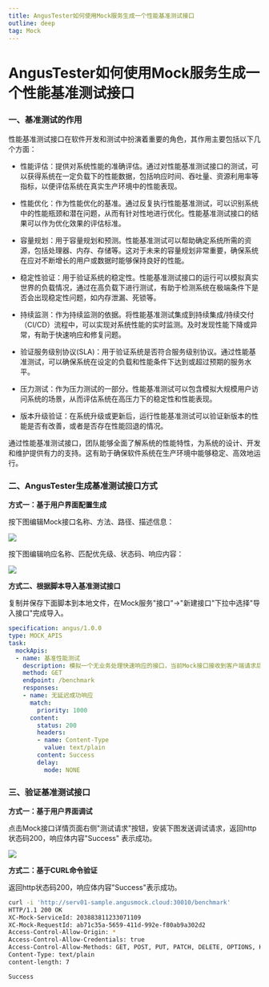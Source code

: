 ```yaml
---
title: AngusTester如何使用Mock服务生成一个性能基准测试接口
outline: deep
tag: Mock
---
```


# AngusTester如何使用Mock服务生成一个性能基准测试接口

### 一、基准测试的作用

性能基准测试接口在软件开发和测试中扮演着重要的角色，其作用主要包括以下几个方面：

- 性能评估：提供对系统性能的准确评估。通过对性能基准测试接口的测试，可以获得系统在一定负载下的性能数据，包括响应时间、吞吐量、资源利用率等指标，以便评估系统在真实生产环境中的性能表现。

- 性能优化：作为性能优化的基准。通过反复执行性能基准测试，可以识别系统中的性能瓶颈和潜在问题，从而有针对性地进行优化。性能基准测试接口的结果可以作为优化效果的评估标准。

- 容量规划：用于容量规划和预测。性能基准测试可以帮助确定系统所需的资源，包括处理器、内存、存储等。这对于未来的容量规划非常重要，确保系统在应对不断增长的用户或数据时能够保持良好的性能。

- 稳定性验证：用于验证系统的稳定性。性能基准测试接口的运行可以模拟真实世界的负载情况，通过在高负载下进行测试，有助于检测系统在极端条件下是否会出现稳定性问题，如内存泄漏、死锁等。

- 持续监测：作为持续监测的依据。将性能基准测试集成到持续集成/持续交付（CI/CD）流程中，可以实现对系统性能的实时监测。及时发现性能下降或异常，有助于快速响应和修复问题。

- 验证服务级别协议(SLA)：用于验证系统是否符合服务级别协议。通过性能基准测试，可以确保系统在设定的负载和性能条件下达到或超过预期的服务水平。

- 压力测试：作为压力测试的一部分。性能基准测试可以包含模拟大规模用户访问系统的场景，从而评估系统在高压力下的稳定性和性能表现。

- 版本升级验证：在系统升级或更新后，运行性能基准测试可以验证新版本的性能是否有改善，或者是否存在性能回退的情况。

通过性能基准测试接口，团队能够全面了解系统的性能特性，为系统的设计、开发和维护提供有力的支持。这有助于确保软件系统在生产环境中能够稳定、高效地运行。

### 二、AngusTester生成基准测试接口方式

**方式一：基于用户界面配置生成**

按下图编辑Mock接口名称、方法、路径、描述信息：

<img src="https://bj-c1-prod-files.xcan.cloud/storage/pubapi/v1/file/GS09-01.png?fid=203622614944448790&fpt=B8qy1zgnpoGjHJIhyIXudj8jo2HVFZ1LQ3XydAVN"/>

按下图编辑响应名称、匹配优先级、状态码、响应内容：

<img src="https://bj-c1-prod-files.xcan.cloud/storage/pubapi/v1/file/GS09-02.png?fid=203622614944448792&fpt=CetOIjQlbHzxU5kDpYav2BCI87ub6y6JRN1jswvU"/>

**方式二、根据脚本导入基准测试接口**

复制并保存下面脚本到本地文件，在Mock服务"接口"->"新建接口"下拉中选择"导入接口"完成导入。

```yaml
specification: angus/1.0.0
type: MOCK_APIS
task:
  mockApis:
  - name: 基准性能测试
    description: 模拟一个无业务处理快速响应的接口，当前Mock接口接收到客户端请求后立即返回成功。
    method: GET
    endpoint: /benchmark
    responses:
    - name: 无延迟成功响应
      match:
        priority: 1000
      content:
        status: 200
        headers:
        - name: Content-Type
          value: text/plain
        content: Success
        delay:
          mode: NONE
```

### 三、验证基准测试接口

**方式一：基于用户界面调试**

点击Mock接口详情页面右侧"测试请求"按钮，安装下图发送调试请求，返回http状态码200，响应体内容"Success"
表示成功。

<img src="https://bj-c1-prod-files.xcan.cloud/storage/pubapi/v1/file/GS09-03.png?fid=203622614944448794&fpt=DCYpofwsScQN8WjfTMOSzlMhM22pGzycds6jdXIM"/>

**方式二：基于CURL命令验证**

返回http状态码200，响应体内容"Success"表示成功。

```bash
curl -i 'http://serv01-sample.angusmock.cloud:30010/benchmark'
HTTP/1.1 200 OK
XC-Mock-ServiceId: 203883811233071109
XC-Mock-RequestId: ab71c35a-5659-411d-992e-f80ab9a302d2
Access-Control-Allow-Origin: *
Access-Control-Allow-Credentials: true
Access-Control-Allow-Methods: GET, POST, PUT, PATCH, DELETE, OPTIONS, HEAD
Content-Type: text/plain
content-length: 7

Success
```


